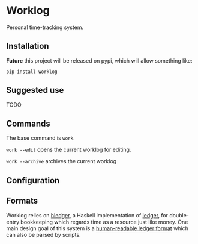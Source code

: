 # Worklog

Personal time-tracking system. 

## Installation

**Future** this project will be released on pypi, which will allow something
like:

`pip install worklog`

## Suggested use

TODO

## Commands

The base command is `work`.

`work --edit` opens the current worklog for editing.

`work --archive` archives the current worklog 

## Configuration



## Formats

Worklog relies on [hledger](https://hledger.org/), a Haskell implementation of
[ledger](https://github.com/ledger/ledger), for double-entry bookkeeping which
regards time as a resource just like money. One main design goal of this system
is a [human-readable ledger format](https://hledger.org/timeclock.html) which
can also be parsed by scripts. 



